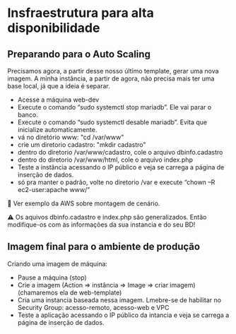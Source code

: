 # Insfraestrutura para alta disponibilidade

## Preparando para o Auto Scaling

Precisamos agora, a partir desse nosso último template, gerar uma nova imagem. 
A minha instância, a partir de agora, não precisa mais ter uma base local, já que a ideia é separar.

* Acesse a máquina web-dev
* Execute o comando “sudo systemctl stop mariadb”. Ele vai parar o banco.
* Execute o comando “sudo systemctl desable mariadb”. Evita que inicialize automaticamente.
* vá no diretório www: "cd /var/www"
* crie um diretorio cadastro: "mkdir cadastro"
* dentro do diretorio /var/www/cadastro, cole o arquivo dbinfo.cadastro
* dentro do diretorio /var/www/html, cole o arquivo index.php
* Teste a instância acessando o IP público e veja se carrega a página de inserção de dados.
* só pra manter o padrão, volte no diretorio /var e execute “chown –R ec2-user:apache www/” 

📌 Ver exemplo da AWS sobre montagem de cenário.

⚠️ Os aquivos dbinfo.cadastro e index.php são generalizados. Então modifique-os com as informações da sua instancia e do seu BD!

## Imagem final para o ambiente de produção

Criando uma imagem de máquina:

* Pause a máquina (stop)
* Crie a imagem (Action => instância => Image => criar imagem) (chamaremos ela de web-template)
* Cria uma instancia baseada nessa imagem. Lmebre-se de habilitar no Security Group: acesso-remoto, acesso-web e VPC
* Teste a aplicação acessando o IP público da intancia e veja se carrega a página de inserção de dados.
